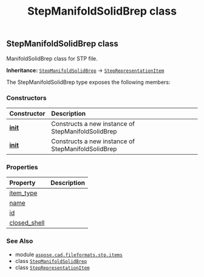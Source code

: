 ﻿---
title: StepManifoldSolidBrep class
second_title: Aspose.CAD for Python via .NET API References
description: 
type: docs
weight: 450
url: /python-net/aspose.cad.fileformats.stp.items/stepmanifoldsolidbrep/
is_root: false
---

## StepManifoldSolidBrep class

ManifoldSolidBrep class for STP file.



**Inheritance:** [`StepManifoldSolidBrep`](/cad/python-net/aspose.cad.fileformats.stp.items/stepmanifoldsolidbrep) → 
[`StepRepresentationItem`](/cad/python-net/aspose.cad.fileformats.stp.items/steprepresentationitem)



The StepManifoldSolidBrep type exposes the following members:

### Constructors
| Constructor | Description |
| :- | :- |
| [__init__](/cad/python-net/aspose.cad.fileformats.stp.items/stepmanifoldsolidbrep/__init__/#) | Constructs a new instance of StepManifoldSolidBrep |
| [__init__](/cad/python-net/aspose.cad.fileformats.stp.items/stepmanifoldsolidbrep/__init__/#str-aspose.cad.fileformats.stp.items.StepClosedShell) | Constructs a new instance of StepManifoldSolidBrep |


### Properties
| Property | Description |
| :- | :- |
| [item_type](/cad/python-net/aspose.cad.fileformats.stp.items/stepmanifoldsolidbrep/item_type) |  |
| [name](/cad/python-net/aspose.cad.fileformats.stp.items/stepmanifoldsolidbrep/name) |  |
| [id](/cad/python-net/aspose.cad.fileformats.stp.items/stepmanifoldsolidbrep/id) |  |
| [closed_shell](/cad/python-net/aspose.cad.fileformats.stp.items/stepmanifoldsolidbrep/closed_shell) |  |



### See Also
* module [`aspose.cad.fileformats.stp.items`](..)
* class [`StepManifoldSolidBrep`](/cad/python-net/aspose.cad.fileformats.stp.items/stepmanifoldsolidbrep)
* class [`StepRepresentationItem`](/cad/python-net/aspose.cad.fileformats.stp.items/steprepresentationitem)
